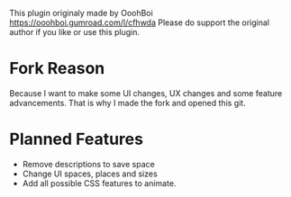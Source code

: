 This plugin originaly made by OoohBoi https://ooohboi.gumroad.com/l/cfhwda
Please do support the original author if you like or use this plugin.

# Fork Reason

Because I want to make some UI changes, UX changes and some feature advancements.
That is why I made the fork and opened this git.

# Planned Features

- Remove descriptions to save space
- Change UI spaces, places and sizes
- Add all possible CSS features to animate.



